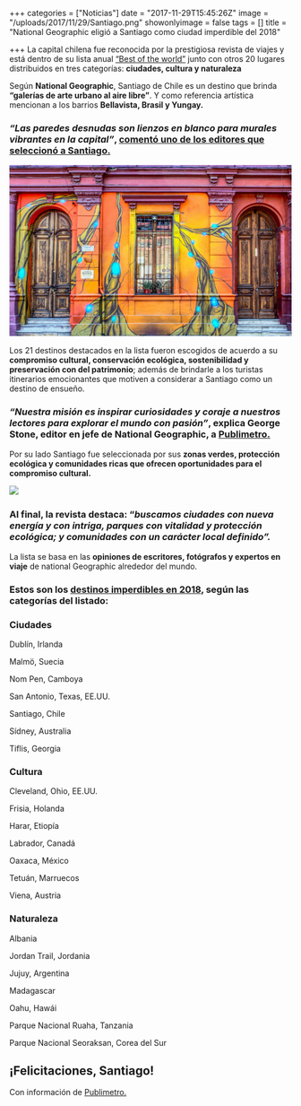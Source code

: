 +++
categories = ["Noticias"]
date = "2017-11-29T15:45:26Z"
image = "/uploads/2017/11/29/Santiago.png"
showonlyimage = false
tags = []
title = "National Geographic eligió a Santiago como ciudad imperdible del 2018"

+++
La capital chilena fue reconocida por la prestigiosa revista de viajes y está dentro de su lista anual [“Best of the world”](https://www.nationalgeographic.com/travel/features/best-trips-destinations-2018/#royal-palace-phnom-penh-cambodia) junto con otros 20 lugares distribuidos en tres categorías: **ciudades, cultura y naturaleza**

Según **National Geographic**, Santiago de Chile es un destino que brinda **“galerías de arte urbano al aire libre”**. Y como referencia artística mencionan a los barrios **Bellavista, Brasil y Yungay.**

### _“Las paredes desnudas son lienzos en blanco para murales vibrantes en la capital”_, [comentó uno de los editores que seleccionó a Santiago.](https://www.nationalgeographic.com/travel/features/best-trips-destinations-2018/#cover)

![](/uploads/2017/11/29/luis-alfonso-orellana-221720.jpg)

Los 21 destinos destacados en la lista fueron escogidos de acuerdo a su **compromiso cultural, conservación ecológica, sostenibilidad y preservación con del patrimonio**; además de brindarle a los turistas itinerarios emocionantes que motiven a considerar a Santiago como un destino de ensueño.

### _“Nuestra misión es inspirar curiosidades y coraje a nuestros lectores para explorar el mundo con pasión”_, explica George Stone, editor en jefe de National Geographic, a [Publimetro.](https://www.publimetro.cl/cl/noticias/2017/11/29/prestigiosa-revista-viajes-destaca-santiago-destino-imperdible-2018.html)

Por su lado Santiago fue seleccionada por sus **zonas verdes, protección ecológica y comunidades ricas que ofrecen oportunidades para el compromiso cultural.**

![](/uploads/2017/11/29/Centro_Histórico_Stgo_09-1.jpg)

### Al final, la revista destaca: “_buscamos ciudades con nueva energía y con intriga, parques con vitalidad y protección ecológica; y comunidades con un carácter local definido”._

La lista se basa en las **opiniones de escritores, fotógrafos y expertos en viaje** de national Geographic alrededor del mundo.

### Estos son los [destinos imperdibles en 2018](https://www.nationalgeographic.com/travel/features/best-trips-destinations-2018/#tbilisi-georgia), según las categorías del listado:

### **Ciudades**

Dublín, Irlanda

Malmö, Suecia

Nom Pen, Camboya

San Antonio, Texas, EE.UU.

Santiago, Chile

Sídney, Australia

Tiflis, Georgia

### **Cultura**

Cleveland, Ohio, EE.UU.

Frisia, Holanda

Harar, Etiopía

Labrador, Canadá

Oaxaca, México

Tetuán, Marruecos

Viena, Austria

### **Naturaleza**

Albania

Jordan Trail, Jordania

Jujuy, Argentina

Madagascar

Oahu, Hawái

Parque Nacional Ruaha, Tanzania

Parque Nacional Seoraksan, Corea del Sur

### 

## ¡Felicitaciones, Santiago!

Con información de [Publimetro. ](https://www.publimetro.cl/cl/noticias/2017/11/29/prestigiosa-revista-viajes-destaca-santiago-destino-imperdible-2018.html)